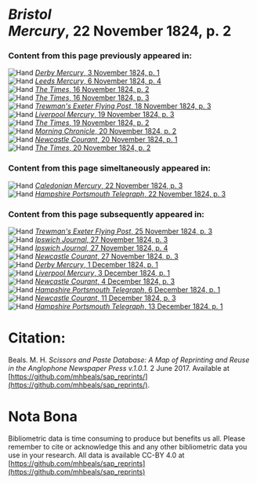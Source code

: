 # *Bristol Mercury*, 22 November 1824, p. 2  
  
### Content from this page previously appeared in:  
![Hand](http://scissorsandpaste.net/wp-content/uploads/2017/06/smallhandpointer.png) [*Derby Mercury*, 3 November 1824, p. 1](https://mhbeals.github.io/sap_html/Derby-Mercury/Derby-Mercury-3-November-1824-p-1)  
![Hand](http://scissorsandpaste.net/wp-content/uploads/2017/06/smallhandpointer.png) [*Leeds Mercury*, 6 November 1824, p. 4](https://mhbeals.github.io/sap_html/Leeds-Mercury/Leeds-Mercury-6-November-1824-p-4)  
![Hand](http://scissorsandpaste.net/wp-content/uploads/2017/06/smallhandpointer.png) [*The Times*, 16 November 1824, p. 2](https://mhbeals.github.io/sap_html/The-Times/The-Times-16-November-1824-p-2)  
![Hand](http://scissorsandpaste.net/wp-content/uploads/2017/06/smallhandpointer.png) [*The Times*, 16 November 1824, p. 3](https://mhbeals.github.io/sap_html/The-Times/The-Times-16-November-1824-p-3)  
![Hand](http://scissorsandpaste.net/wp-content/uploads/2017/06/smallhandpointer.png) [*Trewman's Exeter Flying Post*, 18 November 1824, p. 3](https://mhbeals.github.io/sap_html/Trewman's-Exeter-Flying-Post/Trewman's-Exeter-Flying-Post-18-November-1824-p-3)  
![Hand](http://scissorsandpaste.net/wp-content/uploads/2017/06/smallhandpointer.png) [*Liverpool Mercury*, 19 November 1824, p. 3](https://mhbeals.github.io/sap_html/Liverpool-Mercury/Liverpool-Mercury-19-November-1824-p-3)  
![Hand](http://scissorsandpaste.net/wp-content/uploads/2017/06/smallhandpointer.png) [*The Times*, 19 November 1824, p. 2](https://mhbeals.github.io/sap_html/The-Times/The-Times-19-November-1824-p-2)  
![Hand](http://scissorsandpaste.net/wp-content/uploads/2017/06/smallhandpointer.png) [*Morning Chronicle*, 20 November 1824, p. 2](https://mhbeals.github.io/sap_html/Morning-Chronicle/Morning-Chronicle-20-November-1824-p-2)  
![Hand](http://scissorsandpaste.net/wp-content/uploads/2017/06/smallhandpointer.png) [*Newcastle Courant*, 20 November 1824, p. 1](https://mhbeals.github.io/sap_html/Newcastle-Courant/Newcastle-Courant-20-November-1824-p-1)  
![Hand](http://scissorsandpaste.net/wp-content/uploads/2017/06/smallhandpointer.png) [*The Times*, 20 November 1824, p. 2](https://mhbeals.github.io/sap_html/The-Times/The-Times-20-November-1824-p-2)  
  
### Content from this page simeltaneously appeared in:  
![Hand](http://scissorsandpaste.net/wp-content/uploads/2017/06/smallhandpointer.png) [*Caledonian Mercury*, 22 November 1824, p. 3](https://mhbeals.github.io/sap_html/Caledonian-Mercury/Caledonian-Mercury-22-November-1824-p-3)  
![Hand](http://scissorsandpaste.net/wp-content/uploads/2017/06/smallhandpointer.png) [*Hampshire Portsmouth Telegraph*, 22 November 1824, p. 3](https://mhbeals.github.io/sap_html/Hampshire-Portsmouth-Telegraph/Hampshire-Portsmouth-Telegraph-22-November-1824-p-3)  
  
### Content from this page subsequently appeared in:  
![Hand](http://scissorsandpaste.net/wp-content/uploads/2017/06/smallhandpointer.png) [*Trewman's Exeter Flying Post*, 25 November 1824, p. 3](https://mhbeals.github.io/sap_html/Trewman's-Exeter-Flying-Post/Trewman's-Exeter-Flying-Post-25-November-1824-p-3)  
![Hand](http://scissorsandpaste.net/wp-content/uploads/2017/06/smallhandpointer.png) [*Ipswich Journal*, 27 November 1824, p. 3](https://mhbeals.github.io/sap_html/Ipswich-Journal/Ipswich-Journal-27-November-1824-p-3)  
![Hand](http://scissorsandpaste.net/wp-content/uploads/2017/06/smallhandpointer.png) [*Ipswich Journal*, 27 November 1824, p. 4](https://mhbeals.github.io/sap_html/Ipswich-Journal/Ipswich-Journal-27-November-1824-p-4)  
![Hand](http://scissorsandpaste.net/wp-content/uploads/2017/06/smallhandpointer.png) [*Newcastle Courant*, 27 November 1824, p. 3](https://mhbeals.github.io/sap_html/Newcastle-Courant/Newcastle-Courant-27-November-1824-p-3)  
![Hand](http://scissorsandpaste.net/wp-content/uploads/2017/06/smallhandpointer.png) [*Derby Mercury*, 1 December 1824, p. 1](https://mhbeals.github.io/sap_html/Derby-Mercury/Derby-Mercury-1-December-1824-p-1)  
![Hand](http://scissorsandpaste.net/wp-content/uploads/2017/06/smallhandpointer.png) [*Liverpool Mercury*, 3 December 1824, p. 1](https://mhbeals.github.io/sap_html/Liverpool-Mercury/Liverpool-Mercury-3-December-1824-p-1)  
![Hand](http://scissorsandpaste.net/wp-content/uploads/2017/06/smallhandpointer.png) [*Newcastle Courant*, 4 December 1824, p. 3](https://mhbeals.github.io/sap_html/Newcastle-Courant/Newcastle-Courant-4-December-1824-p-3)  
![Hand](http://scissorsandpaste.net/wp-content/uploads/2017/06/smallhandpointer.png) [*Hampshire Portsmouth Telegraph*, 6 December 1824, p. 1](https://mhbeals.github.io/sap_html/Hampshire-Portsmouth-Telegraph/Hampshire-Portsmouth-Telegraph-6-December-1824-p-1)  
![Hand](http://scissorsandpaste.net/wp-content/uploads/2017/06/smallhandpointer.png) [*Newcastle Courant*, 11 December 1824, p. 3](https://mhbeals.github.io/sap_html/Newcastle-Courant/Newcastle-Courant-11-December-1824-p-3)  
![Hand](http://scissorsandpaste.net/wp-content/uploads/2017/06/smallhandpointer.png) [*Hampshire Portsmouth Telegraph*, 13 December 1824, p. 1](https://mhbeals.github.io/sap_html/Hampshire-Portsmouth-Telegraph/Hampshire-Portsmouth-Telegraph-13-December-1824-p-1)  


# Citation: 

Beals. M. H. *Scissors and Paste Database: A Map of Reprinting and Reuse in the Anglophone Newspaper Press v.1.0.1.* 2 June 2017. Available at [https://github.com/mhbeals/sap_reprints/](https://github.com/mhbeals/sap_reprints/). 

# Nota Bona

Bibliometric data is time consuming to produce but benefits us all. Please remember to cite or acknowledge this and any other bibliometric data you use in your research. All data is available CC-BY 4.0 at [https://github.com/mhbeals/sap_reprints](https://github.com/mhbeals/sap_reprints)